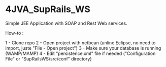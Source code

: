 4JVA_SupRails_WS
================

Simple JEE Application with SOAP and Rest Web services.


How-to :

1 - Clone repo
2 - Open project with netbean (unline Eclipse, no need to import, juste "File - Open project")
3 - Make sure your database is running (WAMP/MAMP)
4 - Edit "persistence.xml" file if needed ("Configuration File" or "SupRailsWS/src/conf" directory)
